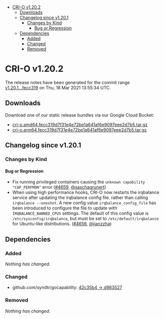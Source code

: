 - [CRI-O v1.20.2](#cri-o-v1202)
  - [Downloads](#downloads)
  - [Changelog since v1.20.1](#changelog-since-v1201)
    - [Changes by Kind](#changes-by-kind)
      - [Bug or Regression](#bug-or-regression)
  - [Dependencies](#dependencies)
    - [Added](#added)
    - [Changed](#changed)
    - [Removed](#removed)

# CRI-O v1.20.2

The release notes have been generated for the commit range
[v1.20.1...fecc319](https://github.com/cri-o/cri-o/compare/v1.20.1...fecc319d7f31e4e72be1a641af6e9097eee2d7b5) on Thu, 18 Mar 2021 13:55:34 UTC.

## Downloads

Download one of our static release bundles via our Google Cloud Bucket:

- [cri-o.amd64.fecc319d7f31e4e72be1a641af6e9097eee2d7b5.tar.gz](https://storage.googleapis.com/k8s-conform-cri-o/artifacts/cri-o.amd64.fecc319d7f31e4e72be1a641af6e9097eee2d7b5.tar.gz)
- [cri-o.arm64.fecc319d7f31e4e72be1a641af6e9097eee2d7b5.tar.gz](https://storage.googleapis.com/k8s-conform-cri-o/artifacts/cri-o.arm64.fecc319d7f31e4e72be1a641af6e9097eee2d7b5.tar.gz)

## Changelog since v1.20.1

### Changes by Kind

#### Bug or Regression
 - Fix running privileged containers causing the `unknown capability "CAP_PERFMON"` error ([#4659](https://github.com/cri-o/cri-o/pull/4659), [@saschagrunert](https://github.com/saschagrunert))
 - When using high performance hooks, CRI-O now restarts the irqbalance service after updating the irqbalance config file. rather than calling `irqbalance --oneshot`. A new config value `irqbalance_config_file` has been introduced to configure the file to update with `IRQBALANCE_BANNED_CPUS` settings. The default of this config value is `/etc/sysconfig/irqbalance`, but must be set to `/etc/default/irqbalance` for Ubuntu-like distributions. ([#4656](https://github.com/cri-o/cri-o/pull/4656), [@jianzzha](https://github.com/jianzzha))

## Dependencies

### Added
_Nothing has changed._

### Changed
- github.com/syndtr/gocapability: [42c35b4 → d983527](https://github.com/syndtr/gocapability/compare/42c35b4...d983527)

### Removed
_Nothing has changed._
